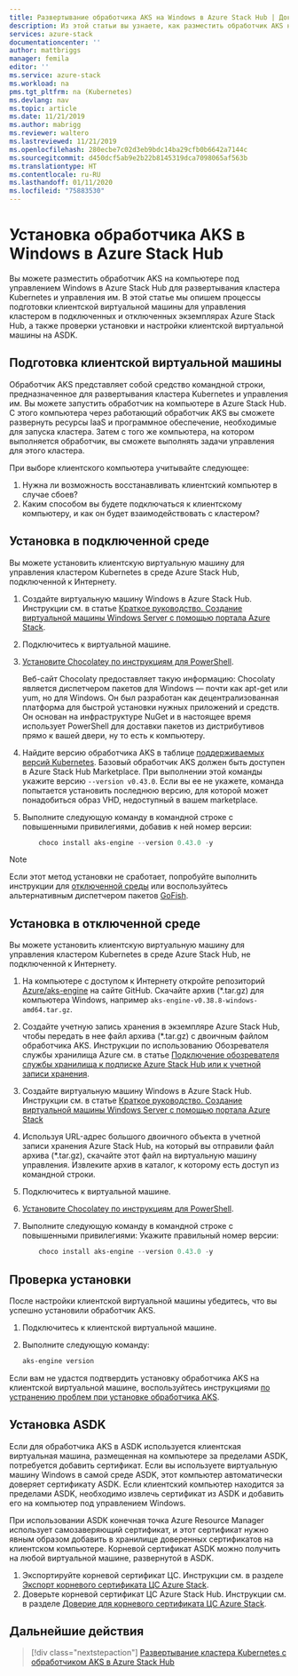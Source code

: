 ```yaml
---
title: Развертывание обработчика AKS на Windows в Azure Stack Hub | Документация Майкрософт
description: Из этой статьи вы узнаете, как разместить обработчик AKS на компьютере под управлением Windows в Azure Stack Hub для развертывания кластера Kubernetes и управления им.
services: azure-stack
documentationcenter: ''
author: mattbriggs
manager: femila
editor: ''
ms.service: azure-stack
ms.workload: na
pms.tgt_pltfrm: na (Kubernetes)
ms.devlang: nav
ms.topic: article
ms.date: 11/21/2019
ms.author: mabrigg
ms.reviewer: waltero
ms.lastreviewed: 11/21/2019
ms.openlocfilehash: 280ecbe7c02d3eb9bdc14ba29cfb0b6642a7144c
ms.sourcegitcommit: d450dcf5ab9e2b22b8145319dca7098065af563b
ms.translationtype: HT
ms.contentlocale: ru-RU
ms.lasthandoff: 01/11/2020
ms.locfileid: "75883530"
---
```

# <a name="install-the-aks-engine-on-windows-in-azure-stack-hub"></a>Установка обработчика AKS в Windows в Azure Stack Hub

Вы можете разместить обработчик AKS на компьютере под управлением Windows в Azure Stack Hub для развертывания кластера Kubernetes и управления им. В этой статье мы опишем процессы подготовки клиентской виртуальной машины для управления кластером в подключенных и отключенных экземплярах Azure Stack Hub, а также проверки установки и настройки клиентской виртуальной машины на ASDK.

## <a name="prepare-the-client-vm"></a>Подготовка клиентской виртуальной машины

Обработчик AKS представляет собой средство командной строки, предназначенное для развертывания кластера Kubernetes и управления им. Вы можете запустить обработчик на компьютере в Azure Stack Hub. С этого компьютера через работающий обработчик AKS вы сможете развернуть ресурсы IaaS и программное обеспечение, необходимые для запуска кластера. Затем с того же компьютера, на котором выполняется обработчик, вы сможете выполнять задачи управления для этого кластера.

При выборе клиентского компьютера учитывайте следующее:

1. Нужна ли возможность восстанавливать клиентский компьютер в случае сбоев?
3. Каким способом вы будете подключаться к клиентскому компьютеру, и как он будет взаимодействовать с кластером?

## <a name="install-in-a-connected-environment"></a>Установка в подключенной среде

Вы можете установить клиентскую виртуальную машину для управления кластером Kubernetes в среде Azure Stack Hub, подключенной к Интернету.

1. Создайте виртуальную машину Windows в Azure Stack Hub. Инструкции см. в статье [Краткое руководство. Создание виртуальной машины Windows Server с помощью портала Azure Stack](https://docs.microsoft.com/azure-stack/user/azure-stack-quick-windows-portal).
2. Подключитесь к виртуальной машине.
3. [Установите Chocolatey по инструкциям для PowerShell](https://chocolatey.org/install#install-with-powershellexe). 

    Веб-сайт Chocolaty предоставляет такую информацию: Chocolaty является диспетчером пакетов для Windows — почти как apt-get или yum, но для Windows. Он был разработан как децентрализованная платформа для быстрой установки нужных приложений и средств. Он основан на инфраструктуре NuGet и в настоящее время использует PowerShell для доставки пакетов из дистрибутивов прямо к вашей двери, ну то есть к компьютеру.
4. Найдите версию обработчика AKS в таблице [поддерживаемых версий Kubernetes](https://github.com/Azure/aks-engine/blob/master/docs/topics/azure-stack.md#supported-kubernetes-versions). Базовый обработчик AKS должен быть доступен в Azure Stack Hub Marketplace. При выполнении этой команды укажите версию `--version v0.43.0`. Если вы ее не укажете, команда попытается установить последнюю версию, для которой может понадобиться образ VHD, недоступный в вашем marketplace.
5. Выполните следующую команду в командной строке с повышенными привилегиями, добавив к ней номер версии:

    ```PowerShell  
        choco install aks-engine --version 0.43.0 -y
    ```

> [!Note]  
> Если этот метод установки не сработает, попробуйте выполнить инструкции для [отключенной среды](#install-in-a-disconnected-environment) или воспользуйтесь альтернативным диспетчером пакетов [GoFish](azure-stack-kubernetes-aks-engine-troubleshoot.md#try-gofish).

## <a name="install-in-a-disconnected-environment"></a>Установка в отключенной среде

Вы можете установить клиентскую виртуальную машину для управления кластером Kubernetes в среде Azure Stack Hub, не подключенной к Интернету.

1.  На компьютере с доступом к Интернету откройте репозиторий [Azure/aks-engine](https://github.com/Azure/aks-engine/releases/latest) на сайте GitHub. Скачайте архив (*.tar.gz) для компьютера Windows, например `aks-engine-v0.38.8-windows-amd64.tar.gz`.

2.  Создайте учетную запись хранения в экземпляре Azure Stack Hub, чтобы передать в нее файл архива (*.tar.gz) с двоичным файлом обработчика AKS. Инструкции по использованию Обозревателя службы хранилища Azure см. в статье [Подключение обозревателя службы хранилища к подписке Azure Stack Hub или к учетной записи хранения](https://docs.microsoft.com/azure-stack/user/azure-stack-storage-connect-se).

3. Создайте виртуальную машину Windows в Azure Stack Hub. Инструкции см. в статье [Краткое руководство. Создание виртуальной машины Windows Server с помощью портала Azure Stack](https://docs.microsoft.com/azure-stack/user/azure-stack-quick-windows-portal)

4.  Используя URL-адрес большого двоичного объекта в учетной записи хранения Azure Stack Hub, на который вы отправили файл архива (*.tar.gz), скачайте этот файл на виртуальную машину управления. Извлеките архив в каталог, к которому есть доступ из командной строки.

5. Подключитесь к виртуальной машине.

6. [Установите Chocolatey по инструкциям для PowerShell](https://chocolatey.org/install#install-with-powershellexe). 

7.  Выполните следующую команду в командной строке с повышенными привилегиями: Укажите правильный номер версии:

    ```PowerShell  
        choco install aks-engine --version 0.43.0 -y
    ```

## <a name="verify-the-installation"></a>Проверка установки

После настройки клиентской виртуальной машины убедитесь, что вы успешно установили обработчик AKS.

1. Подключитесь к клиентской виртуальной машине.
2. Выполните следующую команду:

    ```PowerShell  
    aks-engine version
    ```

Если вам не удастся подтвердить установку обработчика AKS на клиентской виртуальной машине, воспользуйтесь инструкциями [по устранению проблем при установке обработчика AKS](azure-stack-kubernetes-aks-engine-troubleshoot.md).


## <a name="asdk-installation"></a>Установка ASDK

Если для обработчика AKS в ASDK используется клиентская виртуальная машина, размещенная на компьютере за пределами ASDK, потребуется добавить сертификат. Если вы используете виртуальную машину Windows в самой среде ASDK, этот компьютер автоматически доверяет сертификату ASDK. Если клиентский компьютер находится за пределами ASDK, необходимо извлечь сертификат из ASDK и добавить его на компьютер под управлением Windows.

При использовании ASDK конечная точка Azure Resource Manager использует самозаверяющий сертификат, и этот сертификат нужно явным образом добавить в хранилище доверенных сертификатов на клиентском компьютере. Корневой сертификат ASDK можно получить на любой виртуальной машине, развернутой в ASDK.

1. Экспортируйте корневой сертификат ЦС. Инструкции см. в разделе [Экспорт корневого сертификата ЦС Azure Stack](https://docs.microsoft.com/azure-stack/user/azure-stack-version-profiles-azurecli2#export-the-azure-stack-hub-ca-root-certificate).
2. Доверьте корневой сертификат ЦС Azure Stack Hub. Инструкции см. в разделе [Доверие для корневого сертификата ЦС Azure Stack](https://docs.microsoft.com/azure-stack/user/azure-stack-version-profiles-azurecli2#trust-the-azure-stack-hub-ca-root-certificate).

## <a name="next-steps"></a>Дальнейшие действия

> [!div class="nextstepaction"]
> [Развертывание кластера Kubernetes с обработчиком AKS в Azure Stack Hub](azure-stack-kubernetes-aks-engine-deploy-cluster.md)
